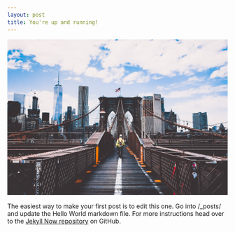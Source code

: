 ```yaml
---
layout: post
title: You're up and running!
---
```

![Give Your Photo A Title](/images/america-american-flag-architecture-450597.jpg)

The easiest way to make your first post is to edit this one. Go into /_posts/ and update the Hello World markdown file. For more instructions head over to the [Jekyll Now repository](https://github.com/barryclark/jekyll-now) on GitHub.
